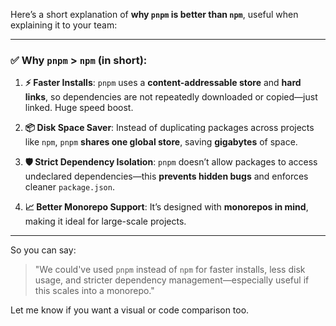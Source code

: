 Here’s a short explanation of **why `pnpm` is better than `npm`**, useful when explaining it to your team:

---

### ✅ Why `pnpm` > `npm` (in short):

1. **⚡ Faster Installs**:
   `pnpm` uses a **content-addressable store** and **hard links**, so dependencies are not repeatedly downloaded or copied—just linked. Huge speed boost.

2. **📦 Disk Space Saver**:
   Instead of duplicating packages across projects like `npm`, `pnpm` **shares one global store**, saving **gigabytes** of space.

3. **🛡️ Strict Dependency Isolation**:
   `pnpm` doesn’t allow packages to access undeclared dependencies—this **prevents hidden bugs** and enforces cleaner `package.json`.

4. **📈 Better Monorepo Support**:
   It’s designed with **monorepos in mind**, making it ideal for large-scale projects.

---

So you can say:

> "We could've used `pnpm` instead of `npm` for faster installs, less disk usage, and stricter dependency management—especially useful if this scales into a monorepo."

Let me know if you want a visual or code comparison too.
